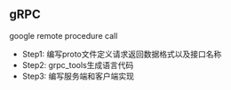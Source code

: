 ## gRPC
google remote procedure call

* Step1: 编写proto文件定义请求返回数据格式以及接口名称  
* Step2: grpc_tools生成语言代码
* Step3: 编写服务端和客户端实现